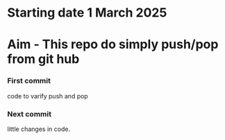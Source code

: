 # Starting date 1 March 2025
# Aim - This repo do simply push/pop from git hub
<h3>First commit </h3>
code to varify push and pop
<h3>Next commit</h3> 
little changes in code.
